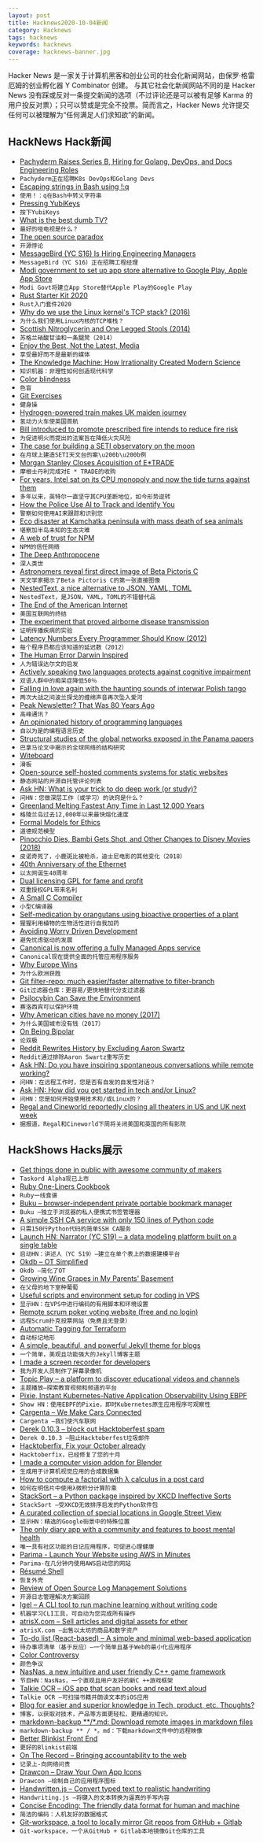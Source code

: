 ```yaml
---
layout: post
title: Hacknews2020-10-04新闻
category: Hacknews
tags: hacknews
keywords: hacknews
coverage: hacknews-banner.jpg
---
```


Hacker News 是一家关于计算机黑客和创业公司的社会化新闻网站，由保罗·格雷厄姆的创业孵化器 Y Combinator 创建。
与其它社会化新闻网站不同的是 Hacker News 没有踩或反对一条提交新闻的选项（不过评论还是可以被有足够 Karma 的用户投反对票）；只可以赞或是完全不投票。简而言之，Hacker News 允许提交任何可以被理解为“任何满足人们求知欲”的新闻。

## HackNews Hack新闻


- [Pachyderm Raises Series B, Hiring for Golang, DevOps, and Docs Engineering Roles](https://jobs.lever.co/pachyderm/)
- `Pachyderm正在招聘K8s DevOps和Golang Devs`
- [Escaping strings in Bash using !:q](https://til.simonwillison.net/til/til/bash_escaping-a-string.md)
- `使用！：q在Bash中转义字符串`
- [Pressing YubiKeys](https://bert.org/2020/10/01/pressing-yubikeys/)
- `按下YubiKeys`
- [What is the best dumb TV?](https://pointerclicker.com/best-dumb-tv/)
- `最好的哑电视是什么？`
- [The open source paradox](http://antirez.com/news/134)
- `开源悖论`
- [MessageBird (YC S16) Is Hiring Engineering Managers](https://www.messagebird.com/en/careers-job/?gh_jid=4802218002&gh_src=6ede66ac2us)
- `MessageBird（YC S16）正在招聘工程经理`
- [Modi government to set up app store alternative to Google Play, Apple App Store](https://www.deccanherald.com/specials/aatmanirbhar-bharat-modi-govt-to-set-up-app-store-alternative-to-google-play-apple-app-store-895755.html?&ampcf=1)
- `Modi Govt将建立App Store替代Apple Play的Google Play`
- [Rust Starter Kit 2020](https://wiki.alopex.li/RustStarterKit2020)
- `Rust入门套件2020`
- [Why do we use the Linux kernel's TCP stack? (2016)](https://jvns.ca/blog/2016/06/30/why-do-we-use-the-linux-kernels-tcp-stack/)
- `为什么我们使用Linux内核的TCP堆栈？ `
- [Scottish Nitroglycerin and One Legged Stools (2014)](http://lateralscience.blogspot.com/2014/10/scottish-nitroglycerin-one-legged-stools.html)
- `苏格兰硝酸甘油和一条腿凳（2014）`
- [Enjoy the Best, Not the Latest, Media](https://kartick.substack.com/p/enjoy-the-best-not-the-latest-media)
- `享受最好而不是最新的媒体`
- [The Knowledge Machine: How Irrationality Created Modern Science](https://www.newyorker.com/magazine/2020/10/05/how-does-science-really-work)
- `知识机器：非理性如何创造现代科学`
- [Color blindness](https://commandcenter.blogspot.com/2020/09/color-blindness-is-inaccurate-term.html)
- `色盲`
- [Git Exercises](https://gitexercises.fracz.com/)
- `健身操`
- [Hydrogen-powered train makes UK maiden journey](https://www.bbc.co.uk/news/av/business-54350046)
- `氢动力火车使英国首航`
- [Bill introduced to promote prescribed fire intends to reduce fire risk](https://wildfiretoday.com/2020/09/24/bill-introduced-to-promote-prescribed-fire-intends-to-reduce-fire-risk/)
- `为促进明火而提出的法案旨在降低火灾风险`
- [The case for building a SETI observatory on the moon](https://www.supercluster.com/editorial/the-case-for-building-a-seti-observatory-on-the-moon)
- `在月球上建造SETI天文台的案\u200b\u200b例`
- [Morgan Stanley Closes Acquisition of E*TRADE](https://www.morganstanley.com/press-releases/morgan-stanley-closes-acquisition-of-e-trade)
- `摩根士丹利完成对E * TRADE的收购`
- [For years, Intel sat on its CPU monopoly and now the tide turns against them](https://seekingalpha.com/article/4377146-for-years-intel-sat-on-cpu-monopoly-and-now-tide-turns-against)
- `多年以来，英特尔一直坚守其CPU垄断地位，如今形势逆转`
- [How the Police Use AI to Track and Identify You](https://thegradient.pub/how-the-police-use-ai-to-track-and-identify-you/)
- `警察如何使用AI来跟踪和识别您`
- [Eco disaster at Kamchatka peninsula with mass death of sea animals](https://siberiantimes.com/other/others/news/eco-disaster-at-kamchatka-peninsula-with-mass-death-of-sea-animals-at-precious-pacific-beach/)
- `堪察加半岛未知的生态灾难`
- [A web of trust for NPM](https://www.btao.org/2020/10/02/npm-trust.html)
- `NPM的信任网络`
- [The Deep Anthropocene](https://aeon.co/essays/revolutionary-archaeology-reveals-the-deepest-possible-anthropocene)
- `深人类世`
- [Astronomers reveal first direct image of Beta Pictoris C](https://phys.org/news/2020-10-astronomers-reveal-image-beta-pictoris.html)
- `天文学家揭示了Beta Pictoris C的第一张直接图像`
- [NestedText, a nice alternative to JSON, YAML, TOML](https://nestedtext.org)
- `NestedText，是JSON，YAML，TOML的不错替代品`
- [The End of the American Internet](https://www.ben-evans.com/benedictevans/2020/10/3/the-end-of-the-american-internet)
- `美国互联网的终结`
- [The experiment that proved airborne disease transmission](https://www.jhsph.edu/covid-19/articles/the-experiment-that-proved-airborne-disease-transmission.html)
- `证明传播疾病的实验`
- [Latency Numbers Every Programmer Should Know (2012)](https://gist.github.com/jboner/2841832)
- `每个程序员都应该知道的延迟数（2012）`
- [The Human Error Darwin Inspired](http://nautil.us/issue/90/something-green/the-human-error-darwin-inspired)
- `人为错误达尔文的启发`
- [Actively speaking two languages protects against cognitive impairment](https://www.uoc.edu/portal/en/news/actualitat/2020/360-bilingualism-alzheimer.html)
- `双语人群中的痴呆症降低50％`
- [Falling in love again with the haunting sounds of interwar Polish tango](https://www.collectorsweekly.com/articles/polish-tango/)
- `两次大战之间波兰探戈的缠绵声音再次坠入爱河`
- [Peak Newsletter? That Was 80 Years Ago](https://www.wired.com/story/peak-newsletter-that-was-80-years-ago/)
- `高峰通讯？`
- [An opinionated history of programming languages](https://artagnon.com/articles/pl)
- `自以为是的编程语言历史`
- [Structural studies of the global networks exposed in the Panama papers](https://doi.org/10.1007/s41109-020-00313-y)
- `巴拿马论文中揭示的全球网络的结构研究`
- [Witeboard](https://witeboard.com/)
- `滑板`
- [Open-source self-hosted comments systems for static websites](https://lisakov.com/projects/open-source-comments/)
- `静态网站的开源自托管评论列表`
- [Ask HN: What is your trick to do deep work (or study)?](item?id=24675467)
- `问HN：您做深层工作（或学习）的诀窍是什么？`
- [Greenland Melting Fastest Any Time in Last 12,000 Years](https://www.scientificamerican.com/podcast/episode/greenland-melting-fastest-any-time-in-last-12-000-years/)
- `格陵兰岛过去12,000年以来最快熔化速度`
- [Formal Models for Ethics](https://cartesia.link/2020/09/28/the-ethical-question-mk-ii/)
- `道德规范模型`
- [Pinocchio Dies, Bambi Gets Shot, and Other Changes to Disney Movies (2018)](https://www.saturdayeveningpost.com/2018/08/pinocchio-dies-bambi-gets-shot-surprising-changes-disney-movies/)
- `皮诺奇死了，小鹿斑比被枪杀，迪士尼电影的其他变化（2018）`
- [40th Anniversary of the Ethernet](https://www.infoq.com/news/2020/09/ethernet-40th/)
- `以太网诞生40周年`
- [Dual licensing GPL for fame and profit](https://blog.cerebralab.com/Dual_licensing_GPL_for_fame_and_profit)
- `双重授权GPL带来名利`
- [A Small C Compiler](https://github.com/rui314/chibicc)
- `小型C编译器`
- [Self-medication by orangutans using bioactive properties of a plant](https://www.nature.com/articles/s41598-017-16621-w)
- `猩猩利用植物的生物活性进行自我加药`
- [Avoiding Worry Driven Development](https://www.seangoedecke.com/worry-driven-development/)
- `避免忧虑驱动的发展`
- [Canonical is now offering a fully Managed Apps service](https://ubuntu.com/managed)
- `Canonical现在提供全面的托管应用程序服务`
- [Why Europe Wins](https://foreignpolicy.com/2020/09/24/euroskeptic-europe-covid-19-trump-russia-migration/)
- `为什么欧洲获胜`
- [Git filter-repo: much easier/faster alternative to filter-branch](https://github.com/newren/git-filter-repo)
- `Git过滤器仓库：更容易/更快地替代分支过滤器`
- [Psilocybin Can Save the Environment](http://nautil.us/issue/90/something-green/how-psilocybin-can-save-the-environment)
- `赛洛西宾可以保护环境`
- [Why American cities have no money (2017)](https://www.strongtowns.org/journal/2017/1/9/the-real-reason-your-city-has-no-money)
- `为什么美国城市没有钱（2017）`
- [On Being Bipolar](https://thewalrus.ca/on-being-bipolar/)
- `论双极`
- [Reddit Rewrites History by Excluding Aaron Swartz](https://www.reddit.com/r/WatchRedditDie/comments/j4fsi1/reddit_rewrites_history_by_excluding_aaron_swartz/)
- `Reddit通过排除Aaron Swartz重写历史`
- [Ask HN: Do you have inspiring spontaneous conversations while remote working?](item?id=24677665)
- `问HN：在远程工作时，您是否有自发的自发性对话？`
- [Ask HN: How did you get started in tech and/or Linux?](item?id=24670746)
- `问HN：您是如何开始使用技术和/或Linux的？`
- [Regal and Cineworld reportedly closing all theaters in US and UK next week](https://www.theverge.com/2020/10/3/21500538/regal-cineworld-theaters-shut-down-james-bond-us-uk)
- `据报道，Regal和Cineworld下周将关闭美国和英国的所有影院`


## HackShows Hacks展示

- [ Get things done in public with awesome community of makers](https://taskord.com)
- `Taskord Alpha现已上市`
- [ Ruby One-Liners Cookbook](https://learnbyexample.github.io/learn_ruby_oneliners/one-liner-introduction.html)
- `Ruby一线食谱`
- [ Buku – browser-independent private portable bookmark manager](https://github.com/jarun/buku)
- `Buku –独立于浏览器的私人便携式书签管理器`
- [ A simple SSH CA service with only 150 lines of Python code](https://github.com/lgxz/sshca)
- `只需150行Python代码的简单SSH CA服务`
- [Launch HN: Narrator (YC S19) – a data modeling platform built on a single table](item?id=24640540)
- `启动HN：讲述人（YC S19）–建立在单个表上的数据建模平台`
- [ Okdb – OT Simplified](https://okdb.io/)
- `Okdb –简化了OT`
- [ Growing Wine Grapes in My Parents' Basement](https://www.hefvin.com/)
- `在父母的地下室种葡萄`
- [ Useful scripts and environment setup for coding in VPS](https://github.com/cris691/environments.git.git)
- `显示HN：在VPS中进行编码的有用脚本和环境设置`
- [ Remote scrum poker voting website (free and no login)](https://poker-planning.com/)
- `远程Scrum扑克投票网站（免费且无登录）`
- [ Automatic Tagging for Terraform](https://github.com/env0/terratag)
- `自动标记地形`
- [ A simple, beautiful, and powerful Jekyll theme for blogs](https://github.com/vszhub/not-pure-poole)
- `一个简单，美观且功能强大的Jekyll博客主题`
- [ I made a screen recorder for developers](https://vasai.app)
- `我为开发人员制作了屏幕录像机`
- [ Topic Play – a platform to discover educational videos and channels](https://topicplay.com)
- `主题播放–探索教育视频和频道的平台`
- [ Pixie, Instant Kubernetes-Native Application Observability Using EBPF](https://pixielabs.ai)
- `Show HN：使用EBPF的Pixie，即时Kubernetes原生应用程序可观察性`
- [ Cargenta – We Make Cars Connected](item?id=24656165)
- `Cargenta –我们使汽车联网`
- [ Derek 0.10.3 – block out Hacktoberfest spam](https://github.com/alexellis/derek/releases/tag/0.10.3)
- `Derek 0.10.3 –阻止Hacktoberfest垃圾邮件`
- [ Hacktoberfix, Fix your October already](https://github.com/SanketDG/hacktoberfix)
- `Hacktoberfix，已经修复了您的十月`
- [ I made a computer vision addon for Blender](https://github.com/Cartucho/vision_blender)
- `生成用于计算机视觉应用的合成数据集`
- [ How to compute a factorial with λ calculus in a post card](http://lambdaway.free.fr/lambdawalks/?view=lambdafact)
- `如何在明信片中使用λ微积分计算阶乘`
- [ StackSort – a Python package inspired by XKCD Ineffective Sorts](https://github.com/buckley-w-david/stacksort)
- `StackSort –受XKCD无效排序启发的Python软件包`
- [ A curated collection of special locations in Google Street View](https://streetviews.earth)
- `显示HN：精选的Google街景中的特殊位置`
- [ The only diary app with a community and features to boost mental health](https://www.goodnightjournal.com/)
- `唯一具有社区功能的日记应用程序，可促进心理健康`
- [ Parima - Launch Your Website using AWS in Minutes](https://github.com/formkiq/parima)
- `Parima-在几分钟内使用AWS启动您的网站`
- [ Résumé Shell](https://feelqah.github.io/)
- `恢复外壳`
- [ Review of Open Source Log Management Solutions](https://github.com/vlev/open-source-log-management-solutions)
- `开源日志管理解决方案回顾`
- [ Igel – A CLI tool to run machine learning without writing code](https://github.com/nidhaloff/igel)
- `机器学习CLI工具，可自动为您完成所有操作`
- [ atrisX.com – Sell articles and digital assets for ether](https://atrisx.com?ref=hn)
- `atrisX.com –出售以太坊的商品和数字资产`
- [ To-do list (React-based) – A simple and minimal web-based application](https://github.com/AbubakerSaeed/react-todo-list/)
- `待办事项清单（基于反应）–一个简单且基于Web的最小化应用程序`
- [ Color Controversy](https://colorcontroversy.com)
- `颜色争议`
- [ NasNas, a new intuitive and user friendly C++ game framework](https://github.com/Madour/NasNas)
- `节目HN：NasNas，一个直观且用户友好的新C ++游戏框架`
- [ Talkie OCR – iOS app that scan books and read text aloud](https://apps.apple.com/us/app/id1512795289)
- `Talkie OCR –可扫描书籍并朗读文本的iOS应用`
- [ Blog for easier and superior knowledge in Tech, product, etc. Thoughts?](https://boxpiper.com/)
- `博客，以获取对技术，产品等方面更轻松，更精通的知识。`
- [ markdown-backup **/*.md: Download remote images in markdown files](https://github.com/gunar/markdown-backup)
- `markdown-backup ** / *。md：下载markdown文件中的远程映像`
- [ Better Blinkist Front End](https://github.com/cktang88/better-blinkist)
- `更好的Blinkist前端`
- [ On The Record – Bringing accountability to the web](https://ontherecord.live/)
- `记录上-向网络问责`
- [ Drawcon – Draw Your Own App Icons](https://drawcon.app)
- `Drawcon –绘制自己的应用程序图标`
- [ Handwritten.js – Convert typed text to realistic handwriting](https://alias-rahil.github.io/handwritten.js/)
- `Handwriting.js –将键入的文本转换为逼真的手写内容`
- [ Concise Encoding: The friendly data format for human and machine](https://concise-encoding.org)
- `简洁的编码：人机友好的数据格式`
- [ Git-workspace, a tool to locally mirror Git repos from GitHub + Gitlab](https://github.com/orf/git-workspace/)
- `Git-workspace，一个从GitHub + Gitlab本地镜像Git仓库的工具`

